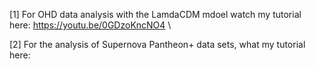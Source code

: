 [1] For OHD data analysis with the LamdaCDM mdoel watch my tutorial here: https://youtu.be/0GDzoKncNO4 \\ 

[2] For the analysis of Supernova Pantheon+ data sets, what my tutorial here: 

